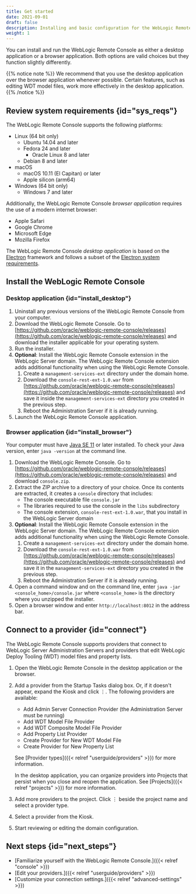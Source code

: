 ```yaml
---
title: Get started
date: 2021-09-01
draft: false
description: Installing and basic configuration for the WebLogic Remote Console
weight: 1
---
```


You can install and run the WebLogic Remote Console as either a desktop application or a browser application. Both options are valid choices but they function slightly differently.

{{% notice note %}}
We recommend that you use the desktop application over the browser application whenever possible. Certain features, such as editing WDT model files, work more effectively in the desktop application.
{{% /notice %}}

## Review system requirements {id="sys_reqs"}

The WebLogic Remote Console supports the following platforms:

* Linux (64 bit only)
    * Ubuntu 14.04 and later
    * Fedora 24 and later
        * Oracle Linux 8 and later
    * Debian 8 and later
* macOS
    * macOS 10.11 (El Capitan) or later
    * Apple silicon (arm64)
* Windows (64 bit only)
    * Windows 7 and later

Additionally, the WebLogic Remote Console *browser application* requires the use of a modern internet browser:

* Apple Safari
* Google Chrome
* Microsoft Edge
* Mozilla Firefox

The WebLogic Remote Console *desktop application* is based on the [Electron](https://www.electronjs.org/) framework and follows a subset of the [Electron system requirements](https://www.electronjs.org/docs/latest/tutorial/support#supported-platforms).

## Install the WebLogic Remote Console

### Desktop application {id="install_desktop"}

1. Uninstall any previous versions of the WebLogic Remote Console from your computer.
1. Download the WebLogic Remote Console. Go to [https://github.com/oracle/weblogic-remote-console/releases](https://github.com/oracle/weblogic-remote-console/releases) and download the installer applicable for your operating system.
1. Run the installer.
1. **Optional**: Install the WebLogic Remote Console extension in the WebLogic Server domain. The WebLogic Remote Console extension adds additional functionality when using the WebLogic Remote Console.
    1. Create a `management-services-ext` directory under the domain home.
    1. Download the `console-rest-ext-1.0.war` from [https://github.com/oracle/weblogic-remote-console/releases](https://github.com/oracle/weblogic-remote-console/releases) and save it inside the `management-services-ext` directory you created in the previous step.
    1. Reboot the Administration Server if it is already running.
1. Launch the WebLogic Remote Console application.

### Browser application {id="install_browser"}
Your computer must have [Java SE 11](https://www.oracle.com/java/technologies/javase-jdk11-downloads.html) or later installed. To check your Java version, enter `java -version` at the command line.

1. Download the WebLogic Remote Console. Go to [https://github.com/oracle/weblogic-remote-console/releases](https://github.com/oracle/weblogic-remote-console/releases) and download `console.zip`.
1. Extract the ZIP archive to a directory of your choice. Once its contents are extracted, it creates a `console` directory that includes:
    * The console executable file `console.jar`
    * The libraries required to use the console in the `libs` subdirectory
    * The console extension, `console-rest-ext-1.0.war`, that you install in the WebLogic Server domain
1. **Optional**: Install the WebLogic Remote Console extension in the WebLogic Server domain. The WebLogic Remote Console extension adds additional functionality when using the WebLogic Remote Console.
    1. Create a `management-services-ext` directory under the domain home.
    1. Download the `console-rest-ext-1.0.war` from [https://github.com/oracle/weblogic-remote-console/releases](https://github.com/oracle/weblogic-remote-console/releases) and save it in the `management-services-ext` directory you created in the previous step.
    1. Reboot the Administration Server if it is already running.
1. Open a command window and on the command line, enter `java -jar <console_home>/console.jar` where `<console_home>` is the directory where you unzipped the installer.
1. Open a browser window and enter `http://localhost:8012` in the address bar.

## Connect to a provider {id="connect"}
The WebLogic Remote Console supports providers that connect to WebLogic Server Administration Servers and providers that edit WebLogic Deploy Tooling (WDT) model files and property lists.

1. Open the WebLogic Remote Console in the desktop application or the browser.
1. Add a provider from the Startup Tasks dialog box. Or, if it doesn't appear, expand the Kiosk and click &#x022EE;. The following providers are available:
    * Add Admin Server Connection Provider (the Administration Server must be running)
    * Add WDT Model File Provider
    * Add WDT Composite Model File Provider
    * Add Property List Provider
    * Create Provider for New WDT Model File
    * Create Provider for New Property List

    See [Provider types]({{< relref "userguide/providers" >}}) for more information.

    In the desktop application, you can organize providers into Projects that persist when you close and reopen the application. See [Projects]({{< relref "projects" >}}) for more information.
1. Add more providers to the project. Click &#x022EE; beside the project name and select a provider type.
1. Select a provider from the Kiosk.
1. Start reviewing or editing the domain configuration.

## Next steps {id="next_steps"}

* [Familiarize yourself with the WebLogic Remote Console.]({{< relref "console" >}})
* [Edit your providers.]({{< relref "userguide/providers" >}})
* [Customize your connection settings.]({{< relref "advanced-settings" >}})